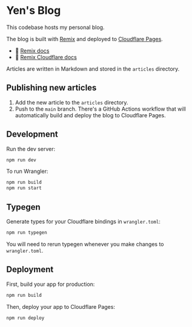 # Yen's Blog

This codebase hosts my personal blog.

The blog is built with [Remix](https://remix.run/) and deployed to [Cloudflare Pages](https://pages.cloudflare.com/).

- 📖 [Remix docs](https://remix.run/docs)
- 📖 [Remix Cloudflare docs](https://remix.run/guides/vite#cloudflare)

Articles are written in Markdown and stored in the `articles` directory.

## Publishing new articles

1. Add the new article to the `articles` directory.
2. Push to the `main` branch. There's a GitHub Actions workflow that will automatically build and deploy the blog to Cloudflare Pages.

## Development

Run the dev server:

```sh
npm run dev
```

To run Wrangler:

```sh
npm run build
npm run start
```

## Typegen

Generate types for your Cloudflare bindings in `wrangler.toml`:

```sh
npm run typegen
```

You will need to rerun typegen whenever you make changes to `wrangler.toml`.

## Deployment

First, build your app for production:

```sh
npm run build
```

Then, deploy your app to Cloudflare Pages:

```sh
npm run deploy
```

